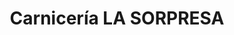 ---
title: "Carnicería LA SORPRESA"
url: /cholula-puebla/carniceria-la-sorpresa/
shop: carnicero
---